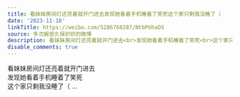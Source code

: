 ```yaml
---
title: 看妹妹房间灯还亮着就开门进去发现她看着手机睡着了笑死这个家只剩我没睡了（
date: '2023-11-18'
linkTitle: https://weibo.com/5286768287/NtbPUhaDS
source: 多次婉拒久保织织的微博
description: 看妹妹房间灯还亮着就开门进去<br>发现她看着手机睡着了笑死<br>这个家只剩我没睡了（  ...
disable_comments: true
---
```

看妹妹房间灯还亮着就开门进去<br>发现她看着手机睡着了笑死<br>这个家只剩我没睡了（  ...